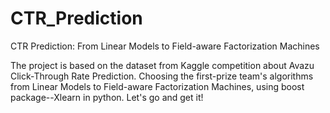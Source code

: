 # CTR_Prediction
CTR Prediction: From Linear Models to Field-aware Factorization Machines

The project is based on the dataset from Kaggle competition about Avazu Click-Through Rate Prediction.
Choosing the first-prize team's algorithms from Linear Models to Field-aware Factorization Machines, using boost package--Xlearn in python. Let's go and get it!
